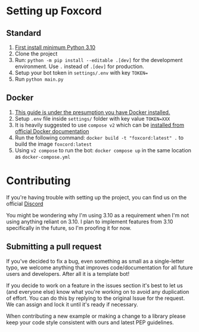 # Setting up Foxcord

## Standard
1. [First install minimum Python 3.10](https://www.python.org/downloads/)
2. Clone the project
3. Run: `python -m pip install --editable .[dev]` for the development environment.
Use `.` instead of `.[dev]` for production. 
4. Setup your bot token in `settings/.env` with key `TOKEN=`
5. Run `python main.py`

## Docker
1. [This guide is under the presumption you have Docker installed.](https://docs.docker.com/get-docker/)
2. Setup `.env` file inside `settings/` folder with key value `TOKEN=XXX`
3. It is heavily suggested to use `compose v2` which can be [installed from official Docker documentation](https://docs.docker.com/compose/cli-command/)
4. Run the following command: `docker build -t "foxcord:latest" .` to build the image `foxcord:latest`
5. Using `v2 compose` to run the bot: `docker compose up` in the same location as `docker-compose.yml`

# Contributing
If you're having trouble with setting up the project, you can find us on the official [Discord](https://discord.gg/zFBfXDY7RY)

You might be wondering why I'm using 3.10 as a requirement when I'm not using anything reliant on 3.10. I plan to implement features from 3.10 specifically in the future, so I'm proofing it for now.

## Submitting a pull request
If you've decided to fix a bug, even something as small as a single-letter typo, we welcome anything that improves code/documentation for all future users and developers. After all it is a template bot!

If you decide to work on a feature in the issues section it's best to let us (and everyone else) know what you're working on to avoid any duplication of effort. You can do this by replying to the original Issue for the request.
We can assign and lock it until it's ready if necessary.

When contributing a new example or making a change to a library please keep your code style consistent with ours and latest PEP guidelines.